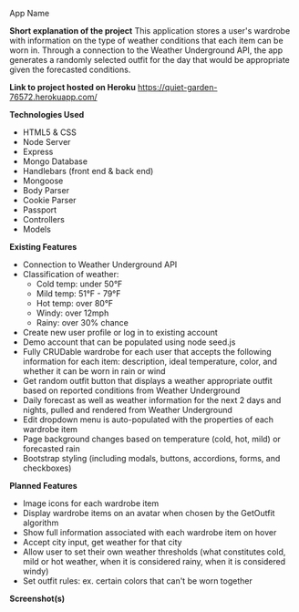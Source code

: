 App Name


**Short explanation of the project**
This application stores a user's wardrobe with information on the type of weather conditions that each item can be worn in. Through a connection to the Weather Underground API, the app generates a randomly selected outfit for the day that would be appropriate given the forecasted conditions.


**Link to project hosted on Heroku**
https://quiet-garden-76572.herokuapp.com/


**Technologies Used**
- HTML5 & CSS
- Node Server
- Express
- Mongo Database
- Handlebars (front end & back end)
- Mongoose
- Body Parser
- Cookie Parser
- Passport
- Controllers
- Models


**Existing Features**
- Connection to Weather Underground API
- Classification of weather:
  - Cold temp: under 50°F
  - Mild temp: 51°F - 79°F
  - Hot temp: over 80°F
  - Windy: over 12mph
  - Rainy: over 30% chance
- Create new user profile or log in to existing account
- Demo account that can be populated using node seed.js
- Fully CRUDable wardrobe for each user that accepts the following information for each item: description, ideal temperature, color, and whether it can be worn in rain or wind
- Get random outfit button that displays a weather appropriate outfit based on reported conditions from Weather Underground
- Daily forecast as well as weather information for the next 2 days and nights, pulled and rendered from Weather Underground
- Edit dropdown menu is auto-populated with the properties of each wardrobe item
- Page background changes based on temperature (cold, hot, mild) or forecasted rain
- Bootstrap styling (including modals, buttons, accordions, forms, and checkboxes)


**Planned Features**
- Image icons for each wardrobe item
- Display wardrobe items on an avatar when chosen by the GetOutfit algorithm
- Show full information associated with each wardrobe item on hover
- Accept city input, get weather for that city
- Allow user to set their own weather thresholds (what constitutes cold, mild or hot weather, when it is considered rainy, when it is considered windy)
- Set outfit rules: ex. certain colors that can't be worn together


**Screenshot(s)**
